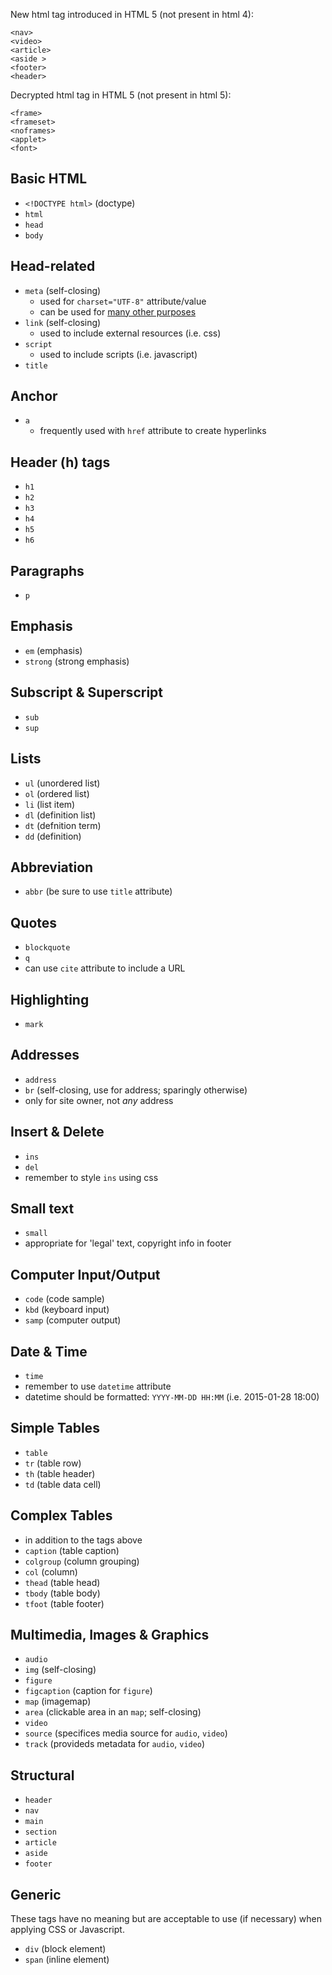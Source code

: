   New html tag introduced in HTML 5 (not present in html 4):

```
<nav>
<video>
<article>
<aside >
<footer>
<header>
```

Decrypted html tag in HTML 5 (not present in html 5):

```
<frame>
<frameset>
<noframes>
<applet>
<font>
```

## Basic HTML

- `<!DOCTYPE html>` (doctype)
- `html`
- `head`
- `body`

## Head-related

- `meta` (self-closing)
  - used for `charset="UTF-8"` attribute/value
  - can be used for [many other purposes](https://developer.mozilla.org/en-US/docs/Web/HTML/Element/meta)
- `link` (self-closing)
  - used to include external resources (i.e. css)
- `script`
  - used to include scripts (i.e. javascript)
- `title`

## Anchor

- `a`
  - frequently used with `href` attribute to create hyperlinks

## Header (h) tags

- `h1`
- `h2`
- `h3`
- `h4`
- `h5`
- `h6`

## Paragraphs

- `p`

## Emphasis

- `em` (emphasis)
- `strong` (strong emphasis)

## Subscript & Superscript

- `sub`
- `sup`

## Lists

- `ul` (unordered list)
- `ol` (ordered list)
- `li` (list item)
- `dl` (definition list)
- `dt` (defnition term)
- `dd` (definition)

## Abbreviation

- `abbr` (be sure to use `title` attribute)

## Quotes

- `blockquote`
- `q`
- can use `cite` attribute to include a URL

## Highlighting

- `mark`

## Addresses

- `address`
- `br` (self-closing, use for address; sparingly otherwise)
- only for site owner, not *any* address

## Insert & Delete

- `ins`
- `del`
- remember to style `ins` using css

## Small text

- `small`
- appropriate for 'legal' text, copyright info in footer

## Computer Input/Output

- `code` (code sample)
- `kbd` (keyboard input)
- `samp` (computer output)

## Date & Time

- `time`
- remember to use `datetime` attribute
- datetime should be formatted: `YYYY-MM-DD HH:MM` (i.e. 2015-01-28 18:00)

## Simple Tables

- `table`
- `tr` (table row)
- `th` (table header)
- `td` (table data cell)

## Complex Tables

- in addition to the tags above
- `caption` (table caption)
- `colgroup` (column grouping)
- `col` (column)
- `thead` (table head)
- `tbody` (table body)
- `tfoot` (table footer)

## Multimedia, Images & Graphics

- `audio`
- `img` (self-closing)
- `figure`
- `figcaption` (caption for `figure`)
- `map` (imagemap)
- `area` (clickable area in an `map`; self-closing)
- `video`
- `source` (specifices media source for `audio`, `video`)
- `track` (provideds metadata for `audio`, `video`)

## Structural

- `header`
- `nav`
- `main`
- `section`
- `article`
- `aside`
- `footer`

## Generic

These tags have no meaning but are acceptable to use (if necessary) when applying CSS or Javascript.

- `div` (block element)
- `span` (inline element)
